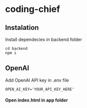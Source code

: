 # coding-chief

## Instalation

Install dependecies in backend folder

```
cd backend
npm i
```

## OpenAI

Add OpenAI API key in .env file

```
OPEN_AI_KEY='YOUR_API_KEY_HERE'
```

#### Open index.html in app folder
